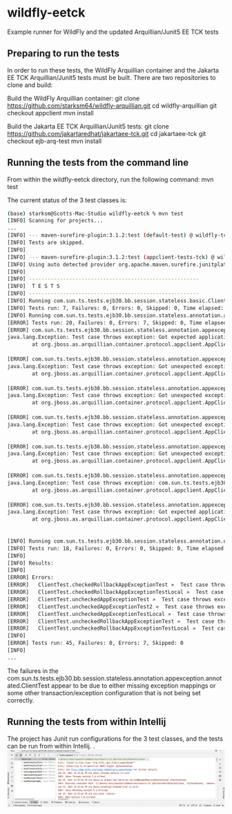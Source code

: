# wildfly-eetck
Example runner for WildFly and the updated Arquillian/Junit5 EE TCK tests

## Preparing to run the tests
In order to run these tests, the WildFly Arquillian container and the Jakarta EE TCK Arquillian/Junit5 tests must be built.
There are two repositories to clone and build:

Build the WildFly Arquillian container:
git clone https://github.com/starksm64/wildfly-arquillian.git
cd wildfly-arquillian
git checkout appclient
mvn install

Build the Jakarta EE TCK Arquillian/Junit5 tests:
git clone https://github.com/jakartaredhat/jakartaee-tck.git
cd jakartaee-tck
git checkout ejb-arq-test
mvn install

## Running the tests from the command line
From within the wildfly-eetck directory, run the following command:
mvn test


The current status of the 3 test classes is:
```bash
(base) starksm@Scotts-Mac-Studio wildfly-eetck % mvn test
[INFO] Scanning for projects...
...
[INFO] --- maven-surefire-plugin:3.1.2:test (default-test) @ wildfly-tck-runner ---
[INFO] Tests are skipped.
[INFO] 
[INFO] --- maven-surefire-plugin:3.1.2:test (appclient-tests-tck) @ wildfly-tck-runner ---
[INFO] Using auto detected provider org.apache.maven.surefire.junitplatform.JUnitPlatformProvider
[INFO] 
[INFO] -------------------------------------------------------
[INFO]  T E S T S
[INFO] -------------------------------------------------------
[INFO] Running com.sun.ts.tests.ejb30.bb.session.stateless.basic.ClientTest
[INFO] Tests run: 7, Failures: 0, Errors: 0, Skipped: 0, Time elapsed: 60.56 s -- in com.sun.ts.tests.ejb30.bb.session.stateless.basic.ClientTest
[INFO] Running com.sun.ts.tests.ejb30.bb.session.stateless.annotation.appexception.annotated.ClientTest
[ERROR] Tests run: 20, Failures: 0, Errors: 7, Skipped: 0, Time elapsed: 163.8 s <<< FAILURE! -- in com.sun.ts.tests.ejb30.bb.session.stateless.annotation.appexception.annotated.ClientTest
[ERROR] com.sun.ts.tests.ejb30.bb.session.stateless.annotation.appexception.annotated.ClientTest.checkedRollbackAppExceptionTest -- Time elapsed: 8.320 s <<< ERROR!
java.lang.Exception: Test case throws exception: Got expected application exception,expected tx status code 1(STATUS_MARKED_ROLLBACK), but actual 0(STATUS_ACTIVE)
        at org.jboss.as.arquillian.container.protocol.appclient.AppClientMethodExecutor.invoke(AppClientMethodExecutor.java:86)

[ERROR] com.sun.ts.tests.ejb30.bb.session.stateless.annotation.appexception.annotated.ClientTest.uncheckedRollbackAppExceptionTest -- Time elapsed: 8.192 s <<< ERROR!
java.lang.Exception: Test case throws exception: Got unexpected exception:
        at org.jboss.as.arquillian.container.protocol.appclient.AppClientMethodExecutor.invoke(AppClientMethodExecutor.java:86)
 
[ERROR] com.sun.ts.tests.ejb30.bb.session.stateless.annotation.appexception.annotated.ClientTest.uncheckedAppExceptionTest2 -- Time elapsed: 8.225 s <<< ERROR!
java.lang.Exception: Test case throws exception: Got unexpected exception:
        at org.jboss.as.arquillian.container.protocol.appclient.AppClientMethodExecutor.invoke(AppClientMethodExecutor.java:86)
 
[ERROR] com.sun.ts.tests.ejb30.bb.session.stateless.annotation.appexception.annotated.ClientTest.uncheckedAppExceptionTestLocal -- Time elapsed: 8.231 s <<< ERROR!
java.lang.Exception: Test case throws exception: Got unexpected exception:
        at org.jboss.as.arquillian.container.protocol.appclient.AppClientMethodExecutor.invoke(AppClientMethodExecutor.java:86)

[ERROR] com.sun.ts.tests.ejb30.bb.session.stateless.annotation.appexception.annotated.ClientTest.uncheckedRollbackAppExceptionTestLocal -- Time elapsed: 8.211 s <<< ERROR!
java.lang.Exception: Test case throws exception: Got unexpected exception:
        at org.jboss.as.arquillian.container.protocol.appclient.AppClientMethodExecutor.invoke(AppClientMethodExecutor.java:86)

[ERROR] com.sun.ts.tests.ejb30.bb.session.stateless.annotation.appexception.annotated.ClientTest.uncheckedAppExceptionTest -- Time elapsed: 8.141 s <<< ERROR!
java.lang.Exception: Test case throws exception: com.sun.ts.tests.ejb30.common.appexception.UncheckedAppException
        at org.jboss.as.arquillian.container.protocol.appclient.AppClientMethodExecutor.invoke(AppClientMethodExecutor.java:86)

[ERROR] com.sun.ts.tests.ejb30.bb.session.stateless.annotation.appexception.annotated.ClientTest.checkedRollbackAppExceptionTestLocal -- Time elapsed: 8.257 s <<< ERROR!
java.lang.Exception: Test case throws exception: Got expected application exception,expected tx status code 1(STATUS_MARKED_ROLLBACK), but actual 0(STATUS_ACTIVE)
        at org.jboss.as.arquillian.container.protocol.appclient.AppClientMethodExecutor.invoke(AppClientMethodExecutor.java:86)
 

[INFO] Running com.sun.ts.tests.ejb30.bb.session.stateless.annotation.enventry.ClientTest
[INFO] Tests run: 18, Failures: 0, Errors: 0, Skipped: 0, Time elapsed: 147.1 s -- in com.sun.ts.tests.ejb30.bb.session.stateless.annotation.enventry.ClientTest
[INFO] 
[INFO] Results:
[INFO] 
[ERROR] Errors: 
[ERROR]   ClientTest.checkedRollbackAppExceptionTest »  Test case throws exception: Got expected application exception,expected tx status code 1(STATUS_MARKED_ROLLBACK), but actual 0(STATUS_ACTIVE)
[ERROR]   ClientTest.checkedRollbackAppExceptionTestLocal »  Test case throws exception: Got expected application exception,expected tx status code 1(STATUS_MARKED_ROLLBACK), but actual 0(STATUS_ACTIVE)
[ERROR]   ClientTest.uncheckedAppExceptionTest »  Test case throws exception: com.sun.ts.tests.ejb30.common.appexception.UncheckedAppException
[ERROR]   ClientTest.uncheckedAppExceptionTest2 »  Test case throws exception: Got unexpected exception:
[ERROR]   ClientTest.uncheckedAppExceptionTestLocal »  Test case throws exception: Got unexpected exception:
[ERROR]   ClientTest.uncheckedRollbackAppExceptionTest »  Test case throws exception: Got unexpected exception:
[ERROR]   ClientTest.uncheckedRollbackAppExceptionTestLocal »  Test case throws exception: Got unexpected exception:
[INFO] 
[ERROR] Tests run: 45, Failures: 0, Errors: 7, Skipped: 0
[INFO] 
...
```

The failures in the com.sun.ts.tests.ejb30.bb.session.stateless.annotation.appexception.annotated.ClientTest
appear to be due to either missing exception mappings or some other transaction/exception configuration
that is not being set correctly.

## Running the tests from within Intellij
The project has Junit run configurations for the 3 test classes, and the tests can be run from within Intellij.
.
![Sample com.sun.ts.tests.ejb30.bb.session.stateless.basic.ClientTest](images/basic-ClientTest.png)
